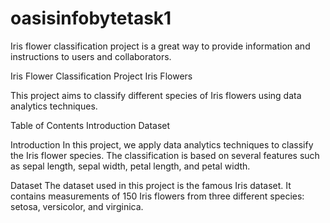 # oasisinfobytetask1
Iris flower classification project is a great way to provide information and instructions to users and collaborators.

Iris Flower Classification Project
Iris Flowers

This project aims to classify different species of Iris flowers using data analytics techniques.

Table of Contents
Introduction
Dataset

Introduction
In this project, we apply data analytics techniques to classify the Iris flower species. The classification is based on several features such as sepal length, sepal width, petal length, and petal width.

Dataset
The dataset used in this project is the famous Iris dataset. It contains measurements of 150 Iris flowers from three different species: setosa, versicolor, and virginica.
